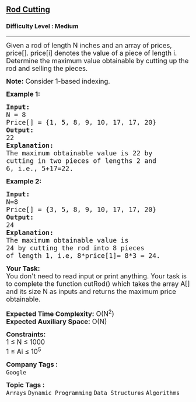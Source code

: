 <h2><a href="https://practice.geeksforgeeks.org/problems/rod-cutting0840/1?utm_source=youtube&utm_medium=collab_striver_ytdescription&utm_campaign=rod-cutting0840">Rod Cutting</a></h2><h3>Difficulty Level : Medium</h3><hr><div class="problems_problem_content__Xm_eO"><p><span style="font-size: 18px;">Given a rod of length N inches and an array of prices, price[]. price[i] denotes the value of a piece of length i. Determine the maximum value obtainable by cutting up the rod and selling the pieces.</span></p>
<p><span style="font-size: 18px;"><strong>Note:</strong> Consider 1-based indexing.</span></p>
<p><strong><span style="font-size: 18px;">Example 1:</span></strong></p>
<pre><span style="font-size: 18px;"><strong>Input:</strong><br></span><span style="font-size: 18px;">N = 8<br></span><span style="font-size: 18px;">Price[] = {1, 5, 8, 9, 10, 17, 17, 20}</span><br><span style="font-size: 18px;"><strong>Output:</strong><br></span><span style="font-size: 18px;">22</span><br><span style="font-size: 18px;"><strong>Explanation:</strong><br></span><span style="font-size: 18px;">The maximum obtainable value is 22 by <br></span><span style="font-size: 18px;">cutting in two pieces of lengths 2 and&nbsp;<br></span><span style="font-size: 18px;">6, i.e., 5+17=22.</span></pre>
<p><strong><span style="font-size: 18px;">Example 2:</span></strong></p>
<pre><span style="font-size: 18px;"><strong>Input:</strong><br></span><span style="font-size: 18px;">N=8<br></span><span style="font-size: 18px;">Price[] = {3, 5, 8, 9, 10, 17, 17, 20}</span><br><span style="font-size: 18px;"><strong>Output: </strong><br>24</span><br><span style="font-size: 18px;"><strong>Explanation:&nbsp;</strong><br></span><span style="font-size: 18px;">The maximum obtainable value is&nbsp;<br></span><span style="font-size: 18px;">24 by cutting the rod into 8 pieces&nbsp;<br></span><span style="font-size: 18px;">of length 1, i.e, 8*price[1]= 8*3 = 24. </span></pre>
<p><span style="font-size: 18px;"><strong>Your Task:&nbsp;</strong>&nbsp;<br></span><span style="font-size: 18px;">You don't need to read input or print anything. Your task is to complete the function cutRod() which takes the array A[] and its size N as inputs and returns the maximum price obtainable.</span></p>
<p><span style="font-size: 18px;"><strong>Expected Time Complexity:</strong> O(N<sup>2</sup>)<br></span><span style="font-size: 18px;"><strong>Expected Auxiliary Space:</strong> O(N)</span></p>
<p><span style="font-size: 18px;"><strong>Constraints:</strong><br></span><span style="font-size: 18px;">1 ≤ N ≤ 1000<br></span><span style="font-size: 18px;">1 ≤ Ai ≤ 10<sup>5</sup></span></p></div><p><span style=font-size:18px><strong>Company Tags : </strong><br><code>Google</code>&nbsp;<br><p><span style=font-size:18px><strong>Topic Tags : </strong><br><code>Arrays</code>&nbsp;<code>Dynamic Programming</code>&nbsp;<code>Data Structures</code>&nbsp;<code>Algorithms</code>&nbsp;